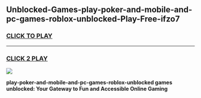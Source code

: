 
## Unblocked-Games-play-poker-and-mobile-and-pc-games-roblox-unblocked-Play-Free-ifzo7
<h3>
<a href="https://premium76.site?title=play-poker-and-mobile-and-pc-games-roblox-unblocked&ref=10A">CLICK TO PLAY</a></h3>
<hr>

<h3>
<a href="https://premium76.site?title=play-poker-and-mobile-and-pc-games-roblox-unblocked&ref=10A">CLICK 2 PLAY</a>
  
</h3>

<a href="https://premium76.site?title=play-poker-and-mobile-and-pc-games-roblox-unblocked&ref=10A"><img src="https://clearcache.store/games.png"></a>


**play-poker-and-mobile-and-pc-games-roblox-unblocked games unblocked: Your Gateway to Fun and Accessible Online Gaming**
